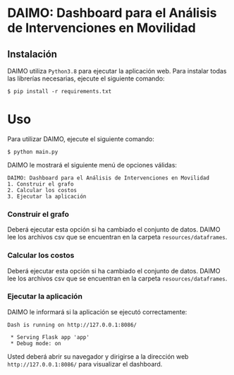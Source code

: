 # DAIMO: Dashboard para el Análisis de Intervenciones en Movilidad

## Instalación

DAIMO utiliza `Python3.8` para ejecutar la aplicación web. Para instalar todas las librerías necesarias, ejecute el siguiente comando:

```shell
$ pip install -r requirements.txt
```

# Uso

Para utilizar DAIMO, ejecute el siguiente comando:

```shell
$ python main.py
```

DAIMO le mostrará el siguiente menú de opciones válidas:

```shell
DAIMO: Dashboard para el Análisis de Intervenciones en Movilidad
1. Construir el grafo
2. Calcular los costos
3. Ejecutar la aplicación
```

### Construir el grafo 

Deberá ejecutar esta opción si ha cambiado el conjunto de datos. DAIMO lee los archivos csv que se encuentran en la carpeta `resources/dataframes`.

### Calcular los costos

Deberá ejecutar esta opción si ha cambiado el conjunto de datos. DAIMO lee los archivos csv que se encuentran en la carpeta `resources/dataframes`.

### Ejecutar la aplicación 

DAIMO le informará si la aplicación se ejecutó correctamente:

```shell
Dash is running on http://127.0.0.1:8086/

 * Serving Flask app 'app'
 * Debug mode: on
```

Usted deberá abrir su navegador y dirigirse a la dirección web `http://127.0.0.1:8086/` para visualizar el dashboard.
